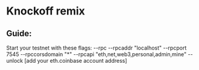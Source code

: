 Knockoff remix
=======================

Guide:
--------------

Start your testnet with these flags: --rpc --rpcaddr "localhost" --rpcport 7545 --rpccorsdomain "*" --rpcapi "eth,net,web3,personal,admin,mine" --unlock [add your eth.coinbase account address]
